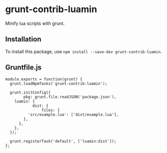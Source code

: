 # **grunt-contrib-luamin**

Minify lua scripts with grunt.

## **Installation**

To install this package, use `npm install --save-dev grunt-contrib-luamin`.

## **Gruntfile.js**

``` {.javascript filename="Gruntfile.js"}
module.exports = function(grunt) {
  grunt.loadNpmTasks('grunt-contrib-luamin');

  grunt.initConfig({
		pkg: grunt.file.readJSON('package.json'),
    luamin: {
			dist: {
				files: {
          'src/example.lua': ['dist/example.lua'],
        },
      },
    },
  });

  grunt.registerTask('default', ['luamin:dist']);
};
```